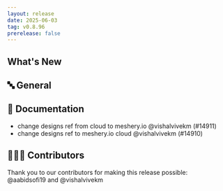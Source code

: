 ```yaml
---
layout: release
date: 2025-06-03
tag: v0.8.96
prerelease: false
---
```


## What's New
## 🔤 General
## 📖 Documentation

- change designs ref from cloud to meshery.io @vishalvivekm (#14911)
- change designs ref to meshery.io cloud @vishalvivekm (#14910)

## 👨🏽‍💻 Contributors

Thank you to our contributors for making this release possible:
@aabidsofi19 and @vishalvivekm

